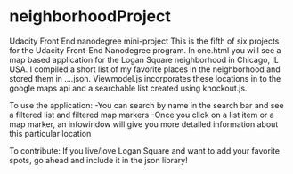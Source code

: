 # neighborhoodProject
Udacity Front End nanodegree mini-project
This is the fifth of six projects for the Udacity Front-End Nanodegree program. 
In one.html you will see a map based application for the Logan Square neighborhood in Chicago, IL USA. I compiled a short list of my favorite places in the neighborhood and stored them in ....json. Viewmodel.js incorporates these locations in to the google maps api and a searchable list created using knockout.js. 

To use the application: 
-You can search by name in the search bar and see a filtered list and filtered map markers
-Once you click on a list item or a map marker, an infowindow will give you more detailed information about this particular location

To contribute: 
If you live/love Logan Square and want to add your favorite spots, go ahead and include it in the json library!


